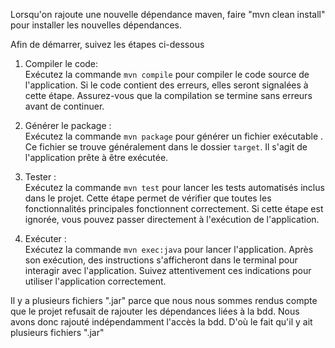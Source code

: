 Lorsqu'on rajoute une nouvelle dépendance maven, faire "mvn clean install"
pour installer les nouvelles dépendances.

Afin de démarrer, suivez les étapes ci-dessous
1. Compiler le code:  
   Exécutez la commande `mvn compile` pour compiler le code source de l'application. Si le code contient des erreurs, elles seront signalées à cette étape. Assurez-vous que la compilation se termine sans erreurs avant de continuer.

2. Générer le package :  
   Exécutez la commande `mvn package` pour générer un fichier exécutable . Ce fichier se trouve généralement dans le dossier `target`. Il s'agit de l'application prête à être exécutée.

3. Tester  :  
   Exécutez la commande `mvn test` pour lancer les tests automatisés inclus dans le projet. Cette étape permet de vérifier que toutes les fonctionnalités principales fonctionnent correctement. Si cette étape est ignorée, vous pouvez passer directement à l'exécution de l'application.

4. Exécuter :  
   Exécutez la commande `mvn exec:java` pour lancer l'application. Après son exécution, des instructions s'afficheront dans le terminal pour interagir avec l'application. Suivez attentivement ces indications pour utiliser l'application correctement.


Il y a plusieurs fichiers ".jar" parce que nous nous sommes rendus compte que le projet refusait de rajouter les dépendances
liées à la bdd.
Nous avons donc rajouté indépendamment l'accès la bdd. D'où le fait qu'il y ait plusieurs fichiers ".jar"
 